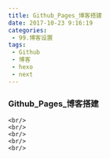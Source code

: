 ```yaml
---
title: Github_Pages_博客搭建
date: 2017-10-23 9:16:19
categories: 
 - 99.博客设置
tags: 
 - Github
 - 博客
 - hexo
 - next
---
```


### Github_Pages_博客搭建

> 
	
	<br/>
	<br/>
	<br/>
	<br/>
	<br/>


